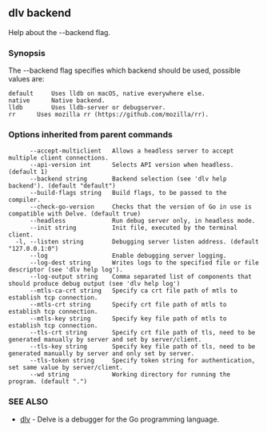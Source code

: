 ## dlv backend

Help about the --backend flag.

### Synopsis


The --backend flag specifies which backend should be used, possible values
are:

	default		Uses lldb on macOS, native everywhere else.
	native		Native backend.
	lldb		Uses lldb-server or debugserver.
	rr		Uses mozilla rr (https://github.com/mozilla/rr).



### Options inherited from parent commands

```
      --accept-multiclient   Allows a headless server to accept multiple client connections.
      --api-version int      Selects API version when headless. (default 1)
      --backend string       Backend selection (see 'dlv help backend'). (default "default")
      --build-flags string   Build flags, to be passed to the compiler.
      --check-go-version     Checks that the version of Go in use is compatible with Delve. (default true)
      --headless             Run debug server only, in headless mode.
      --init string          Init file, executed by the terminal client.
  -l, --listen string        Debugging server listen address. (default "127.0.0.1:0")
      --log                  Enable debugging server logging.
      --log-dest string      Writes logs to the specified file or file descriptor (see 'dlv help log').
      --log-output string    Comma separated list of components that should produce debug output (see 'dlv help log')
      --mtls-ca-crt string   Specify ca crt file path of mtls to establish tcp connection.
      --mtls-crt string      Specify crt file path of mtls to establish tcp connection.
      --mtls-key string      Specify key file path of mtls to establish tcp connection.
      --tls-crt string       Specify crt file path of tls, need to be generated manually by server and set by server/client.
      --tls-key string       Specify key file path of tls, need to be generated manually by server and only set by server.
      --tls-token string     Specify token string for authentication, set same value by server/client.
      --wd string            Working directory for running the program. (default ".")
```

### SEE ALSO
* [dlv](dlv.md)	 - Delve is a debugger for the Go programming language.

